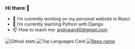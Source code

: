 ### Hi there 👋
- 🔭 I’m currently working on my personal website in React
- 🌱 I’m currently learning Python with Django
- 📫 How to reach me: andywan40@gmail.com

![Github stats](https://github-readme-stats.vercel.app/api?username=andywan40&theme=highcontrast&show_icons=true&count_private=true)
![Top Languages Card](https://github-readme-stats.vercel.app/api/top-langs/?username=andywan40&layout=compact)
[![Repo name](https://github-readme-stats.vercel.app/api/pin/?username=andywan40&repo=WannaBuy)](https://github.com/andywan40/WannaBuy)
<!--
**andywan40/andywan40** is a ✨ _special_ ✨ repository because its `README.md` (this file) appears on your GitHub profile.

Here are some ideas to get you started:

- 🔭 I’m currently working on ...
- 🌱 I’m currently learning ...
- 👯 I’m looking to collaborate on ...
- 🤔 I’m looking for help with ...
- 💬 Ask me about ...
- 📫 How to reach me: ...
- 😄 Pronouns: ...
- ⚡ Fun fact: ...
-->
